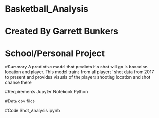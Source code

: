 # Basketball_Analysis
# Created By Garrett Bunkers
# School/Personal Project

#Summary
A predictive model that predicts if a shot will go in based on location and player. This model trains from all players' shot data from 2017 to present
and provides visuals of the players shooting location and shot chance there. 

#Requirements
Jupyter Notebook
Python

#Data
csv files

#Code
Shot_Analysis.ipynb

